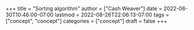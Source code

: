 +++
title = "Sorting algorithm"
author = ["Cash Weaver"]
date = 2022-06-30T10:46:00-07:00
lastmod = 2022-08-26T22:06:13-07:00
tags = ["concept", "concept"]
categories = ["concept"]
draft = false
+++
